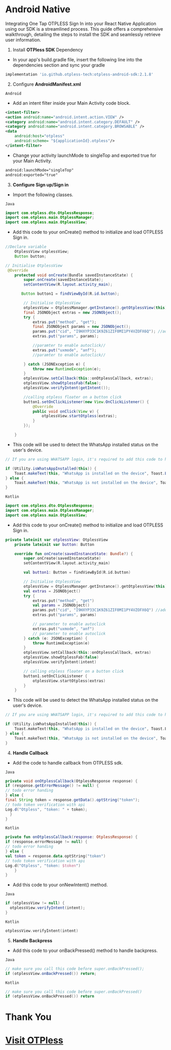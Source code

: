 # Android Native

Integrating One Tap OTPLESS Sign In into your React Native Application using our SDK is a streamlined process. This guide offers a comprehensive walkthrough, detailing the steps to install the SDK and seamlessly retrieve user information.

1. Install **OTPless SDK** Dependency
- In your app's build.gradle file, insert the following line into the dependencies section and sync your gradle
```gradle
implementation 'io.github.otpless-tech:otpless-android-sdk:2.1.8'
```

2. Configure **AndroidManifest.xml**

`Android`

- Add an intent filter inside your Main Activity code block.

```xml
<intent-filter>
<action android:name="android.intent.action.VIEW" />
<category android:name="android.intent.category.DEFAULT" />
<category android:name="android.intent.category.BROWSABLE" />
<data
	android:host="otpless"
	android:scheme= "${applicationId}.otpless"/>
</intent-filter>
```

- Change your activity launchMode to singleTop and exported true for your Main Activity.

```xml
android:launchMode="singleTop"
android:exported="true"
```

3. **Configure Sign up/Sign in**

- Import the following classes.

`Java`
```java
import com.otpless.dto.OtplessResponse;
import com.otpless.main.OtplessManager;
import com.otpless.main.OtplessView;
```
- Add this code to your onCreate() method to initialize and load OTPLESS Sign in.
```java
//Declare variable
    OtplessView otplessView;
    Button button;

// Initialise OtplessView
 @Override
    protected void onCreate(Bundle savedInstanceState) {
        super.onCreate(savedInstanceState);
        setContentView(R.layout.activity_main);

       Button button1 = findViewById(R.id.button);

        // Initialise OtplessView
        otplessView = OtplessManager.getInstance().getOtplessView(this);
        final JSONObject extras = new JSONObject();
        try {
            extras.put("method", "get");
            final JSONObject params = new JSONObject();
            params.put("cid", "I9HXYP33C1K9Z61ZIF0MI1PY4VZOFX6Q"); //add your own CID value (to get cid value visit otpless.com/platforms/android)
            extras.put("params", params);

            //paramter to enable autoclick//
            extras.put("uxmode", "anf");
            //paramter to enable autoclick//

        } catch (JSONException e) {
            throw new RuntimeException(e);
        }
        otplessView.setCallback(this::onOtplessCallback, extras);
        otplessView.showOtplessFab(false);
        otplessView.verifyIntent(getIntent());

        //calling otpless floater on a button click
        button1.setOnClickListener(new View.OnClickListener() {
            @Override
            public void onClick(View v) {
                otplessView.startOtpless(extras);
            }
        });

    }
```
- This code will be used to detect the WhatsApp installed status on the user's device.

```java
// If you are using WHATSAPP login, it's required to add this code to hide the OTPless functionality

if (Utility.isWhatsAppInstalled(this)) {
    Toast.makeText(this, "WhatsApp is installed on the device", Toast.LENGTH_SHORT).show();
} else {
    Toast.makeText(this, "WhatsApp is not installed on the device", Toast.LENGTH_SHORT).show();
}
```

`Kotlin`
```kotlin
import com.otpless.dto.OtplessResponse;
import com.otpless.main.OtplessManager;
import com.otpless.main.OtplessView;
```
- Add this code to your onCreate() method to initialize and load OTPLESS Sign in.
```kotlin
private lateinit var otplessView: OtplessView
    private lateinit var button: Button

    override fun onCreate(savedInstanceState: Bundle?) {
        super.onCreate(savedInstanceState)
        setContentView(R.layout.activity_main)

        val button1: Button = findViewById(R.id.button)

        // Initialise OtplessView
        otplessView = OtplessManager.getInstance().getOtplessView(this)
        val extras = JSONObject()
        try {
            extras.put("method", "get")
            val params = JSONObject()
            params.put("cid", "I9HXYP33C1K9Z61ZIF0MI1PY4VZOFX6Q") //add your own CID value (to get cid value visit otpless.com/platforms/android)
            extras.put("params", params)

            // parameter to enable autoclick
            extras.put("uxmode", "anf")
            // parameter to enable autoclick
        } catch (e: JSONException) {
            throw RuntimeException(e)
        }
        otplessView.setCallback(this::onOtplessCallback, extras)
        otplessView.showOtplessFab(false)
        otplessView.verifyIntent(intent)

        // calling otpless floater on a button click
        button1.setOnClickListener {
            otplessView.startOtpless(extras)
        }
    }
```
- This code will be used to detect the WhatsApp installed status on the user's device.

```kotlin
// If you are using WHATSAPP login, it's required to add this code to hide the OTPless functionality

if (Utility.isWhatsAppInstalled(this)) {
    Toast.makeText(this, "WhatsApp is installed on the device", Toast.LENGTH_SHORT).show();
} else {
    Toast.makeText(this, "WhatsApp is not installed on the device", Toast.LENGTH_SHORT).show();
}
```

4. **Handle Callback**

- Add the code to handle callback from OTPLESS sdk.

`Java`

```java
private void onOtplessCallback(OtplessResponse response) {
if (response.getErrorMessage() != null) {
// todo error handing
} else {
final String token = response.getData().optString("token");
// todo token verification with api
Log.d("Otpless", "token: " + token);
  }
}
```

`Kotlin`

```kotlin
private fun onOtplessCallback(response: OtplessResponse) {
if (response.errorMessage != null) {
// todo error handing
} else {
val token = response.data.optString("token")
// todo token verification with api
Log.d("Otpless", "token: $token")
	}
}
```
- Add this code to your onNewIntent() method.

`Java`

```java
if (otplessView != null) {
  otplessView.verifyIntent(intent);
}
```

`Kotlin`

```kotlin
otplessView.verifyIntent(intent)
```

5. **Handle Backpress**

- Add this code to your onBackPressed() method to handle backpress.

`Java`

```java
// make sure you call this code before super.onBackPressed();
if (otplessView.onBackPressed()) return;
```

`Kotlin`

```kotlin
// make sure you call this code before super.onBackPressed()
if (otplessView.onBackPressed()) return
```



   

# Thank You

# [Visit OTPless](https://otpless.com/platforms/android)
